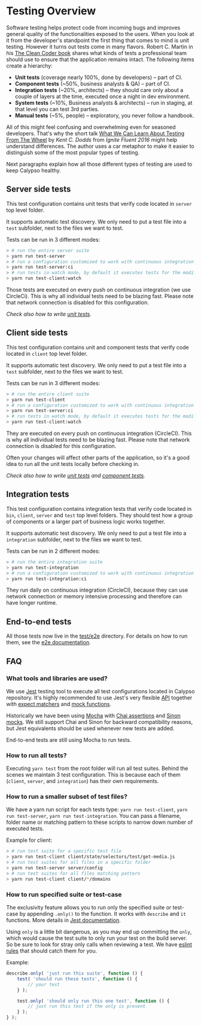 # Testing Overview

Software testing helps protect code from incoming bugs and improves general quality of the functionalities exposed to the users. When you look at it from the developer's standpoint the first thing that comes to mind is unit testing. However it turns out tests come in many flavors. Robert C. Martin in his [The Clean Coder book](https://www.amazon.com/Clean-Coder-Conduct-Professional-Programmers/dp/0137081073) shares what kinds of tests a professional team should use to ensure that the application remains intact. The following items create a hierarchy:

- **Unit tests** (coverage nearly 100%, done by developers) – part of CI.
- **Component tests** (~50%, business analysts & QA) – part of CI.
- **Integration tests** (~20%, architects) – they should care only about a couple of layers at the time, executed once a night in dev environment.
- **System tests** (~10%, Business analysts & architects) – run in staging, at that level you can test 3rd parties.
- **Manual tests** (~5%, people) – exploratory, you never follow a handbook.

All of this might feel confusing and overwhelming even for seasoned developers. That's why the short talk [What We Can Learn About Testing From The Wheel](https://www.youtube.com/watch?v=Da9wfQ0frGA) by _Kent C. Dodds_ from _Ignite Fluent 2016_ might help understand differences. The author uses a car metaphor to make it easier to distinguish some of the most popular types of testing.

Next paragraphs explain how all those different types of testing are used to keep Calypso healthy.

## Server side tests

This test configuration contains unit tests that verify code located in `server` top level folder.

It supports automatic test discovery. We only need to put a test file into a `test` subfolder, next to the files we want to test.

Tests can be run in 3 different modes:

```bash
> # run the entire server suite
> yarn run test-server
> # run a configuration customized to work with continuous integration
> yarn run test-server:ci
> # run tests in watch mode, by default it executes tests for the modified files only
> yarn run test-client:watch
```

Those tests are executed on every push on continuous integration (we use CircleCi). This is why all individual tests need to be blazing fast. Please note that network connection is disabled for this configuration.

_Check also how to write [unit tests](unit-tests.md)._

## Client side tests

This test configuration contains unit and component tests that verify code located in `client` top level folder.

It supports automatic test discovery. We only need to put a test file into a `test` subfolder, next to the files we want to test.

Tests can be run in 3 different modes:

```bash
> # run the entire client suite
> yarn run test-client
> # run a configuration customized to work with continuous integration
> yarn run test-server:ci
> # run tests in watch mode, by default it executes tests for the modified files only
> yarn run test-client:watch
```

They are executed on every push on continuous integration (CircleCI). This is why all individual tests need to be blazing fast. Please note that network connection is disabled for this configuration.

Often your changes will affect other parts of the application, so it's a good idea to run all the unit tests locally before checking in.

_Check also how to write [unit tests](unit-tests.md) and [component tests](component-tests.md)._

## Integration tests

This test configuration contains integration tests that verify code located in `bin`, `client`, `server` and `test` top level folders. They should test how a group of components or a larger part of business logic works together.

It supports automatic test discovery. We only need to put a test file into a `integration` subfolder, next to the files we want to test.

Tests can be run in 2 different modes:

```bash
> # run the entire integration suite
> yarn run test-integration
> # run a configuration customized to work with continuous integration
> yarn run test-integration:ci
```

They run daily on continuous integration (CircleCI), because they can use network connection or memory intensive processing and therefore can have longer runtime.

## End-to-end tests

All those tests now live in the [test/e2e](https://github.com/Automattic/wp-calypso/blob/HEAD/test/e2e) directory. For details on how to run them, see the [e2e documentation](https://github.com/Automattic/wp-calypso/blob/HEAD/test/e2e/README.md).

## FAQ

### What tools and libraries are used?

We use [Jest](https://facebook.github.io/jest/) testing tool to execute all test configurations located in Calypso repository. It's highly recommended to use Jest's very flexible [API](https://facebook.github.io/jest/docs/en/api.html) together with [expect matchers](https://facebook.github.io/jest/docs/en/expect.html) and [mock functions](https://facebook.github.io/jest/docs/en/mock-function-api.html).

Historically we have been using [Mocha](https://mochajs.org/) with [Chai assertions](http://chaijs.com/) and [Sinon mocks](http://sinonjs.org/). We still support Chai and Sinon for backward compatibility reasons, but Jest equivalents should be used whenever new tests are added.

End-to-end tests are still using Mocha to run tests.

### How to run all tests?

Executing `yarn test` from the root folder will run all test suites.
Behind the scenes we maintain 3 test configuration. This is because each of them (`client`, `server`, and `integration`) has their own requirements.

### How to run a smaller subset of test files?

We have a yarn run script for each tests type: `yarn run test-client`, `yarn run test-server`, `yarn run test-integration`.
You can pass a filename, folder name or matching pattern to these scripts to narrow down number of executed tests.

Example for client:

```bash
> # run test suite for a specific test file
> yarn run test-client client/state/selectors/test/get-media.js
> # run test suites for all files in a specific folder
> yarn run test-server server/config
> # run test suites for all files matching pattern
> yarn run test-client client/*/domains
```

### How to run specified suite or test-case

The exclusivity feature allows you to run only the specified suite or test-case by appending `.only()` to the function.
It works with `describe` and `it` functions. More details in [Jest documentation](https://facebook.github.io/jest/docs/api.html).

Using `only` is a little bit dangerous, as you may end up committing the `only`, which would cause the test suite to only run your test on the build server. So be sure to look for stray only calls when reviewing a test. We have [eslint rules](https://github.com/jest-community/eslint-plugin-jest) that should catch them for you.

Example:

```js
describe.only( 'just run this suite', function () {
	test( 'should run these tests', function () {
		// your test
	} );

	test.only( 'should only run this one test', function () {
		// just run this test if the only is present
	} );
} );
```
